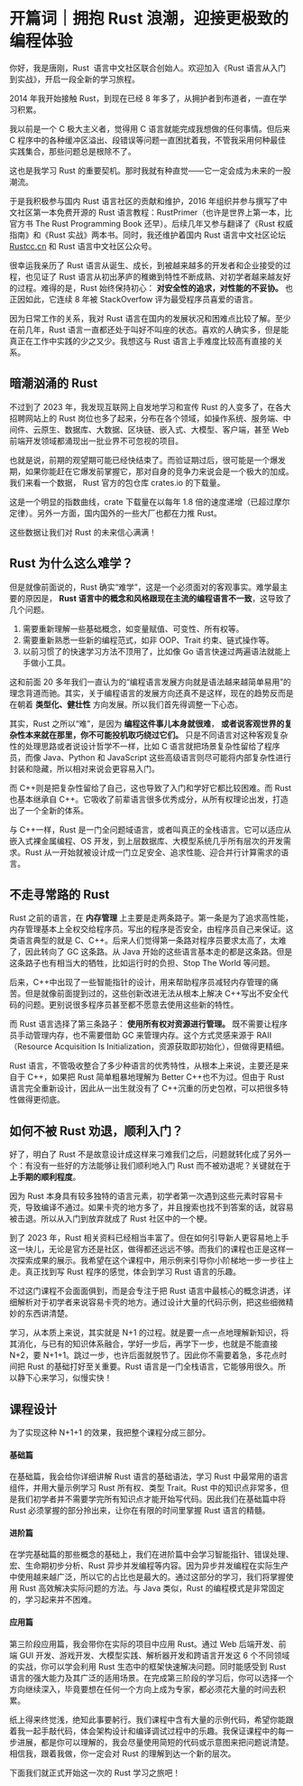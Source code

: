 # 开篇词｜拥抱 Rust 浪潮，迎接更极致的编程体验

你好，我是唐刚，Rust  语言中文社区联合创始人。欢迎加入《Rust 语言从入门到实战》，开启一段全新的学习旅程。

2014 年我开始接触 Rust，到现在已经 8 年多了，从拥护者到布道者，一直在学习积累。

我以前是一个 C 极大主义者，觉得用 C 语言就能完成我想做的任何事情。但后来 C 程序中的各种缓冲区溢出、段错误等问题一直困扰着我，不管我采用何种最佳实践集合，那些问题总是根除不了。

这也是我学习 Rust 的重要契机。那时我就有种直觉——它一定会成为未来的一股潮流。

于是我积极参与国内 Rust 语言社区的贡献和维护，2016 年组织并参与撰写了中文社区第一本免费开源的 Rust 语言教程：RustPrimer（也许是世界上第一本，比官方书 The Rust Programming Book 还早）。后续几年又参与翻译了《Rust 权威指南》和《Rust 实战》两本书。同时，我还维护着国内 Rust 语言中文社区论坛 [Rustcc.cn](https://rustcc.cn/) 和 Rust 语言中文社区公众号。

很幸运我亲历了 Rust 语言从诞生、成长，到被越来越多的开发者和企业接受的过程，也见证了 Rust 语言从初出茅庐的稚嫩到特性不断成熟、对初学者越来越友好的过程。难得的是，Rust 始终保持初心： **对安全性的追求，对性能的不妥协。** 也正因如此，它连续 8 年被 StackOverfow 评为最受程序员喜爱的语言。

因为日常工作的关系，我对 Rust 语言在国内的发展状况和困难点比较了解。至少在前几年，Rust 语言一直都还处于叫好不叫座的状态。喜欢的人确实多，但是能真正在工作中实践的少之又少。我想这与 Rust 语言上手难度比较高有直接的关系。

## 暗潮汹涌的 Rust

不过到了 2023 年，我发现互联网上自发地学习和宣传 Rust 的人变多了，在各大招聘网站上的 Rust 岗位也多了起来，分布在各个领域，如操作系统、服务端、中间件、云原生、数据库、大数据、区块链、嵌入式、大模型、客户端，甚至 Web 前端开发领域都涌现出一批业界不可忽视的项目。

也就是说，前期的观望期可能已经快结束了。而验证期过后，很可能是一个爆发期，如果你能赶在它爆发前掌握它，那对自身的竞争力来说会是一个极大的加成。我们来看一个数据， Rust 官方的包仓库 crates.io 的下载量。

这是一个明显的指数曲线，crate 下载量在以每年 1.8 倍的速度递增（已超过摩尔定律）。另外一方面，国内国外的一些大厂也都在力推 Rust。

这些数据让我们对 Rust 的未来信心满满！

## Rust 为什么这么难学？

但是就像前面说的，Rust 确实“难学”，这是一个必须面对的客观事实。难学最主要的原因是， **Rust 语言中的概念和风格跟现在主流的编程语言不一致**，这导致了几个问题。

1. 需要重新理解一些基础概念，如变量赋值、可变性、所有权等。
2. 需要重新熟悉一些新的编程范式，如非 OOP、Trait 约束、链式操作等。
3. 以前习惯了的快速学习方法不顶用了，比如像 Go 语言快速过两遍语法就能上手做小工具。

这和前面 20 多年我们一直认为的“编程语言发展方向就是语法越来越简单易用”的理念背道而驰。其实，关于编程语言的发展方向还真不是这样，现在的趋势反而是在朝着 **类型化、健壮性** 方向发展。所以我们首先得调整一下心态。

其实，Rust 之所以“难”，是因为 **编程这件事儿本身就很难**， **或者说客观世界的复杂性本来就在那里，你不可能投机取巧绕过它们。** 只是不同语言对这种客观复杂性的处理思路或者说设计哲学不一样，比如 C 语言就把场景复杂性留给了程序员，而像 Java、Python 和 JavaScript 这些高级语言则尽可能将内部复杂性进行封装和隐藏，所以相对来说会更容易入门。

而 C++则是把复杂性留给了自己，这也导致了入门和学好它都比较困难。而 Rust 也基本继承自 C++。它吸收了前辈语言很多优秀成分，从所有权理论出发，打造出了一个全新的体系。

与 C++一样，Rust 是一门全问题域语言，或者叫真正的全栈语言。它可以适应从嵌入式裸金属编程、OS 开发，到上层数据库、大模型系统几乎所有层次的开发需求。Rust 从一开始就被设计成一门立足安全、追求性能、迎合并行计算需求的语言。

## 不走寻常路的 Rust

Rust 之前的语言，在 **内存管理** 上主要是走两条路子。第一条是为了追求高性能，内存管理基本上全权交给程序员。写出的程序是否安全，由程序员自己来保证。这类语言典型的就是 C、C++。后来人们觉得第一条路对程序员要求太高了，太难了，因此转向了 GC 这条路。从 Java 开始的这些语言基本走的都是这条路。但是这条路子也有相当大的牺牲，比如运行时的负担、Stop The World 等问题。

后来，C++中出现了一些智能指针的设计，用来帮助程序员减轻内存管理的痛苦。但是就像前面提到过的，这些创新改进无法从根本上解决 C++写出不安全代码的问题。更别说很多程序员甚至都不愿意去使用这些新的特性。

而 Rust 语言选择了第三条路子： **使用所有权对资源进行管理。** 既不需要让程序员手动管理内存，也不需要借助 GC 来管理内存。这个方式灵感来源于 RAII（Resource Acquisition Is Initialization，资源获取即初始化），但做得更精细。

Rust 语言，不管吸收整合了多少种语言的优秀特性，从根本上来说，主要还是来自于 C++，如果把 Rust 简单粗暴地理解为 Better C++也不为过。但由于 Rust 语言完全重新设计，因此从一出生就没有了 C++沉重的历史包袱，可以把很多特性做得更彻底。

## 如何不被 Rust 劝退，顺利入门？

好了，明白了 Rust 不是故意设计成这样来刁难我们之后，问题就转化成了另外一个：有没有一些好的方法能够让我们顺利地入门 Rust 而不被劝退呢？关键就在于 **上手期的顺利程度**。

因为 Rust 本身具有较多独特的语言元素，初学者第一次遇到这些元素时容易卡壳，导致编译不通过。如果卡壳的地方多了，并且搜索也找不到答案的话，就容易被击退。所以从入门到放弃就成了 Rust 社区中的一个梗。

到了 2023 年，Rust 相关资料已经相当丰富了。但在如何引导新人更容易地上手这一块儿，无论是官方还是社区，做得都还远远不够。而我们的课程也正是这样一次探索成果的展示。我希望在这个课程中，用示例来引导你小阶梯地一步一步往上走。真正找到写 Rust 程序的感觉，体会到学习 Rust 语言的乐趣。

不过这门课程不会面面俱到，而是会专注于把 Rust 语言中最核心的概念讲透，详细解析对于初学者来说容易卡壳的地方。通过设计大量的代码示例，把这些细微精妙的东西讲清楚。

学习，从本质上来说，其实就是 N+1 的过程。就是要一点一点地理解新知识，将其消化，与已有的知识体系融合，学好一步后，再学下一步，也就是不能直接 N+2，要 N+1+1。跳过一步，也许后面就脱节了。因此你不需要着急，多花点时间把 Rust 的基础打好至关重要。Rust 语言是一门全栈语言，它能够用很久。所以静下心来学习，似慢实快！

## 课程设计

为了实现这种 N+1+1 的效果，我把整个课程分成三部分。

#### 基础篇

在基础篇，我会给你详细讲解 Rust 语言的基础语法，学习 Rust 中最常用的语言组件，并用大量示例学习 Rust 所有权、类型 Trait。Rust 中的知识点非常多，但是我们初学者并不需要学完所有知识点才能开始写代码。因此我们在基础篇中将 Rust 必须掌握的部分拎出来，让你在有限的时间里掌握 Rust 语言的精髓。

#### 进阶篇

在学完基础篇的那些概念的基础上，我们在进阶篇中会学习智能指针、错误处理、宏、生命期初步分析、Rust 异步并发编程等内容。因为异步并发编程在实际生产中使用越来越广泛，所以它的占比也是最大的。通过这部分的学习，我们将掌握使用 Rust 高效解决实际问题的方法。与 Java 类似，Rust 的编程模式是非常固定的，学习起来并不困难。

#### 应用篇

第三阶段应用篇，我会带你在实际的项目中应用 Rust。通过 Web 后端开发、前端 GUI 开发、游戏开发、大模型实践、解析器开发和跨语言开发这 6 个不同领域的实战，你可以学会利用 Rust 生态中的框架快速解决问题。同时能感受到 Rust 语言的强大能力及其广泛的适用场景。在完成第三阶段的学习后，你可以选择一个方向继续深入，毕竟要想在任何一个方向上成为专家，都必须花大量的时间去积累。

纸上得来终觉浅，绝知此事要躬行。我们课程中含有大量的示例代码，希望你能跟着我一起手敲代码，体会架构设计和编译调试过程中的乐趣。我保证课程中的每一步进展，都是你可以理解的，我会尽量使用简短的代码或示意图来把问题说清楚。相信我，跟着我做，你一定会对 Rust 的理解到达一个新的层次。

下面我们就正式开始这一次的 Rust 学习之旅吧！
